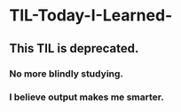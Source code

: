 # TIL-Today-I-Learned-
## This TIL is deprecated.
### No more blindly studying.
### I believe output makes me smarter.
